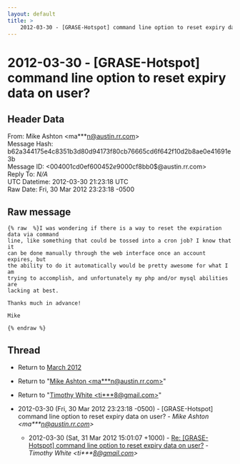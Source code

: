 ```yaml
---
layout: default
title: >
    2012-03-30 - [GRASE-Hotspot] command line option to reset expiry data on user?
---
```


# 2012-03-30 - [GRASE-Hotspot] command line option to reset expiry data on user?

## Header Data

From: Mike Ashton \<ma***n@austin.rr.com\><br>
Message Hash: b62a344175e4c8351b3d80d94173f80cb76665cd6f642f10d2b8ae0e41691e3b<br>
Message ID: \<004001cd0ef6$00452e90$00cf8bb0$@austin.rr.com\><br>
Reply To: _N/A_<br>
UTC Datetime: 2012-03-30 21:23:18 UTC<br>
Raw Date: Fri, 30 Mar 2012 23:23:18 -0500<br>

## Raw message

```
{% raw  %}I was wondering if there is a way to reset the expiration data via command
line, like something that could be tossed into a cron job? I know that it
can be done manually through the web interface once an account expires, but
the ability to do it automatically would be pretty awesome for what I am
trying to accomplish, and unfortunately my php and/or mysql abilities are
lacking at best.

Thanks much in advance!

Mike

{% endraw %}
```

## Thread

+ Return to [March 2012](/archive/2012/03)

+ Return to "[Mike Ashton <ma***n<span>@</span>austin.rr.com>](/authors/ma___n_at_austin_rr_com)"
+ Return to "[Timothy White <ti***8<span>@</span>gmail.com>](/authors/ti___8_at_gmail_com)"

+ 2012-03-30 (Fri, 30 Mar 2012 23:23:18 -0500) - [GRASE-Hotspot] command line option to reset expiry data on user? - _Mike Ashton \<ma***n@austin.rr.com\>_
  + 2012-03-30 (Sat, 31 Mar 2012 15:01:07 +1000) - [Re: [GRASE-Hotspot] command line option to reset expiry data on	user?](/archive/2012/03/0a17920ce16830557fd7d83c28fb98dba36fe1a70c7c1407db022163543f9d26) - _Timothy White \<ti***8@gmail.com\>_

